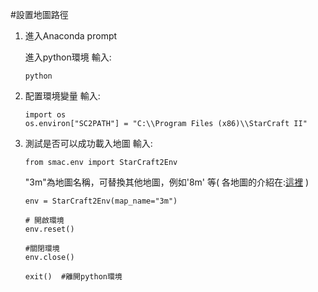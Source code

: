 #設置地圖路徑
1. 進入Anaconda prompt
   
   進入python環境
   輸入:
   ```
   python 
   ```

2. 配置環境變量
   輸入:
    ```
    import os
    os.environ["SC2PATH"] = "C:\\Program Files (x86)\\StarCraft II"
    ```

3. 測試是否可以成功載入地圖
   輸入:
   ```
   from smac.env import StarCraft2Env
   ```
   "3m"為地圖名稱，可替換其他地圖，例如'8m' 等( 各地圖的介紹在:[這裡](https://github.com/Yuu-Hsuan/become-agn/blob/main/SMAC/%E5%90%84%E5%9C%B0%E5%9C%96%E8%B3%87%E8%A8%8A.md) )
   ```
   env = StarCraft2Env(map_name="3m")
   ```
   ```
   # 開啟環境
   env.reset()

   #關閉環境 
   env.close()
   ```
   ```
   exit()  #離開python環境
   ```




